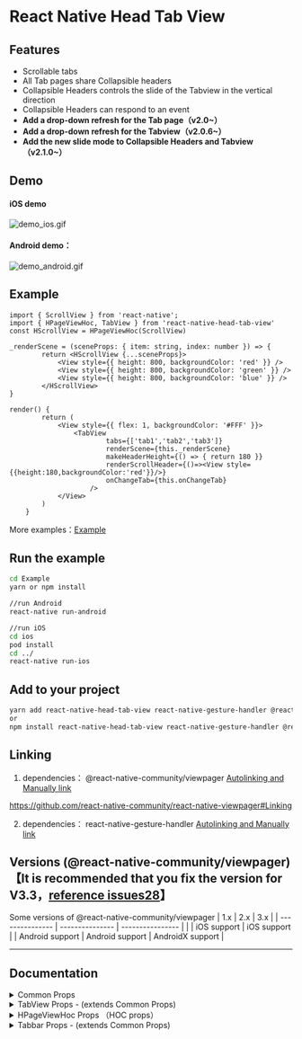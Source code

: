# React Native Head Tab View

## Features
- Scrollable tabs
- All Tab pages share Collapsible headers
- Collapsible Headers controls the slide of the Tabview in the vertical direction
- Collapsible Headers can respond to an event
- **Add a drop-down refresh for the Tab page（v2.0~）**
- **Add a drop-down refresh for the Tabview（v2.0.6~）**
- **Add the new slide mode to Collapsible Headers and Tabview（v2.1.0~）**

## Demo

#### iOS demo 

![demo_ios.gif](https://github.com/zyslife/react-native-head-tab-view/blob/master/demoGIF/demo_ios.gif)    

#### Android demo：  

![demo_android.gif](https://github.com/zyslife/react-native-head-tab-view/blob/master/demoGIF/demo_android.gif)  

## Example  

```
import { ScrollView } from 'react-native';
import { HPageViewHoc, TabView } from 'react-native-head-tab-view'
const HScrollView = HPageViewHoc(ScrollView)

_renderScene = (sceneProps: { item: string, index: number }) => {
        return <HScrollView {...sceneProps}>
            <View style={{ height: 800, backgroundColor: 'red' }} />
            <View style={{ height: 800, backgroundColor: 'green' }} />
            <View style={{ height: 800, backgroundColor: 'blue' }} />
        </HScrollView>
}
    
render() {
        return (
            <View style={{ flex: 1, backgroundColor: '#FFF' }}>
                <TabView
                        tabs={['tab1','tab2','tab3']}
                        renderScene={this._renderScene}
                        makeHeaderHeight={() => { return 180 }}
                        renderScrollHeader={()=><View style={{height:180,backgroundColor:'red'}}/>}
                        onChangeTab={this.onChangeTab}
                    />
            </View>
        )
    }
```

More examples：[Example](https://github.com/zyslife/react-native-head-tab-view/blob/master/Example/src/Example.tsx)  

## Run the example  
```sh
cd Example
yarn or npm install

//run Android 
react-native run-android

//run iOS 
cd ios
pod install
cd ../
react-native run-ios
```

## Add to your project

```sh
yarn add react-native-head-tab-view react-native-gesture-handler @react-native-community/viewpager
or  
npm install react-native-head-tab-view react-native-gesture-handler @react-native-community/viewpager --save
```


## Linking  
1. dependencies： @react-native-community/viewpager  [Autolinking and Manually link](https://github.com/react-native-community/react-native-viewpager#Linking)  
 

https://github.com/react-native-community/react-native-viewpager#Linking  

2. dependencies： react-native-gesture-handler [Autolinking and Manually link](https://github.com/software-mansion/react-native-gesture-handler)

## Versions (@react-native-community/viewpager) **【It is recommended that you fix the version for V3.3，[reference issues28](https://github.com/zyslife/react-native-head-tab-view/issues/28)】**
Some versions of @react-native-community/viewpager 
| 1.x             | 2.x             | 3.x              |
| --------------- | --------------- | ---------------- |
|                 | iOS support     | iOS support      |
| Android support | Android support | AndroidX support |




---
## Documentation

<details>
<summary>Common Props</summary>

##### `tabs` (`required`) _(tabs :string[])_

The data source for Tabbar and TabView
Example:

```js
<TabView
    tabs={['tab1','tab2','tab3']}
    
/>
<Tabbar
    tabs={['tab1','tab2','tab3']}
/>
```

##### `averageTab`  _(boolean)_

Whether items in a Tabbar divide the width of the container of the Tabbar equally  
it defaults to true.
`true` : All TAB items divide the width of the tabbar equally
`false` : The width depends on the text of the label item. Wrapped in a ScrollView

Example:

```js
<TabView
    tabs={['tab1','tab2','tab3']}
    averageTab={true|false}
/>
```

##### `tabNameConvert` _((tabname: string) => string) 

Convert the elements in tabs into the titles you want
example:
```tabNameConvert={(tabname)=>return tabname+'_aguai'}```

##### `tabsContainerStyle` _(StyleProp<ViewStyle>)_  
These styles will be applied to the Tabbar view content container which wraps all of the child views. 

##### `activeTextStyle` _(StyleProp<ViewStyle>)_  
The style of the tab item when active
defaults to { fontSize: 14, color: '#4D4D4D', fontWeight: 'bold' }

##### `inactiveTextStyle` _(StyleProp<ViewStyle>)_  
The style of the tab item when inactive
defaults to { fontSize: 14, color: '#848484', fontWeight: 'bold' }

</details>

<details>
<summary>TabView Props  - (extends  Common Props)</summary>

##### `renderScene` (`required`) _(renderScene :(info: TabViewItemInfo<TabItemT>) => React.ReactElement | null | undefined)_  
Takes an item from tabs and render the scene of the TAB item
When renderScrollHeader is assigned, pass info to the component wrapped by HPageViewHoc

- item _(string)_ : An element in the Tabs array
- index _(number)_ : index


Example:

```js
<TabView
    renderScene={(sceneProps)=>{
        const {item} = sceneProps
        if (item == 'ScrollView') {
            return <Page1 {...sceneProps} />
        } else if (item == 'FlatList') {
            return <Page2 {...sceneProps} />
        } else if (item == 'SectionList') {
            return <Page3 {...sceneProps} />
        }
        return null;
    }}
    
/>
```


##### `renderScrollHeader` _(React.ComponentType<any> | React.ReactElement | null)_

render the collapsible header

```js
<TabView
    makeHeaderHeight={() => { return 180 }}
/>
```

##### `slideAnimated` _(boolean)_
Whether to animate the entire Tabview when the head appears on the screen  
On Android, if the header is too long, it might be better to set SlideAnimated to true.   

it defaults to false.  
|            | slide the header            | slide the Tab page
| --------------- | ---------------             |--------|
|false| I'm going to listen for headerTrans, and then I'm going to call the scrollTo method on the Tab|I'm going to enable the Transform animation of the Tabview until the head disappears completely  
|true | I'm going to listen for headerTrans, and then enable the transformation animation for the header. |I'm going to enable the Transform animation of the Tabview until the head disappears completely  


##### `frozeTop` _(number)_

The height at which the top area of the Tabview is frozen

```js
<TabView
    frozeTop={50}
/>
```

##### `headerRespond` _(boolean)_ <font color=red >【This property has been deprecated,By default, the header responds to events.】</font>  
Collapsible headers can respond to an event
it defaults to false
```js
<TabView
    headerRespond={true}
/>
```

##### `makeHeaderHeight` 

The height of collapsible header

```js
renderScrollHeader={()=><View style={{height:180,backgroundColor:'red'}}/>}
```  

##### `renderHeader` _(React.ComponentType<any> | React.ReactElement | null)_   
render the header of the Tabview

##### `renderFooter` _(React.ComponentType<any> | React.ReactElement | null)_   
render the footer of the Tabview
##### `initialPage` _(number)_  
The sequence number of the initial scene. 
it defaults to 0  
##### `preInitSceneNum` _(number)_  
Number of pre-loaded pages  
it defaults to 0  
##### `renderTabBar` _(React.ComponentType<any> | React.ReactElement | null)_  
Render the custom tabbar
##### `onChangeTab` _((value: ChangeTabProperties): void)_  
This method is called when the scene is switched
```js
<TabView
    onChangeTab={({from,curIndex}) => { console.log('from:'+from+'-to:'+curIndex) }}
/>

```
##### `onScroll` _((value: number): void)_  
Horizontal scrolling invokes this method  
`value`: Progress relative to total length
##### `locked` _(boolean)_  
Whether horizontal sliding is allowed.  
it defaults to false
##### `scrollEnabled` _(boolean)_
Whether to allow the scene to slide vertically
##### `tabbarStyle` _(StyleProp<ViewStyle>)_  
The style of the Tabbar
##### `extraData` _(any)_ 
A marker property for telling the tabview to re-render (since it implements PureComponent).  
 stick it here and treat it immutably.
##### `isRefreshing`  _(boolean)_   
Whether the TabView is refreshing  
##### `onStartRefresh`  _(() => void)_   
If provided, a standard RefreshControl will be added for "Pull to Refresh" functionality.  
Make sure to also set the isRefreshing prop correctly.
##### `renderRefreshControl`  _(() => React.ReactElement)_   
A custom RefreshControl
##### `refreshHeight`  _(number)_   
If this height is reached, a refresh event will be triggered （onStartRefresh）   
##### `bounces`  _(boolean)_   
When true, the scroll view bounces when it reaches the end of the content if it slides the tabs horizontally   
</details>

<details>
<summary>HPageViewHoc Props （HOC props）</summary>

##### `isRefreshing`  _(boolean)_   
Whether the scene is refreshing  
##### `onStartRefresh`  _(() => void)_   
If provided, a standard RefreshControl will be added for "Pull to Refresh" functionality.  
Make sure to also set the isRefreshing prop correctly.  
##### `renderRefreshControl`  _(() => React.ReactElement)_   
A custom RefreshControl for scene
##### `refreshHeight`  _(number)_   
If this height is reached, a refresh event will be triggered （onStartRefresh）  
 it defaults to 100
##### `overflowPull`  _(number)_   
It's the distance beyond the refreshHeight, the distance to continue the displacement, when the pull is long enough,  
it defaults to 50.

</details>

<details>
<summary>Tabbar Props  - (extends  Common Props)</summary>

##### `style` _(StyleProp<ViewStyle>)_ 
The style of the tabbar
##### `underLineHidden` _(boolean)_  
Whether the underline is displayed  
it defaults to false
##### `underlineStyle` _(StyleProp<ViewStyle>)_  
The style of the underlined container
##### `lineStyle` _(StyleProp<ViewStyle>)_  
The style of the underline
##### `tabItemStyle` _(StyleProp<ViewStyle>)_  
The style of the tab item
##### `renderTabItem`  _(React.ComponentType<any> | React.ReactElement | null)_
Takes an item from data and renders it
##### `renderTabItemButton` _(React.ComponentType<any> | React.ReactElement | null)_
Takes an item from data and renders it to the TAB Item button  
##### `scrollValue`  _(Animated.Value)_  
Progress relative to total length  
##### `renderLeftView` _(React.ComponentType<any> | React.ReactElement | null)_
Render the view to the left of the Tabbar  
##### `renderRightView` _(React.ComponentType<any> | React.ReactElement | null)_
Render the view to the right of the Tabbar   

</details>